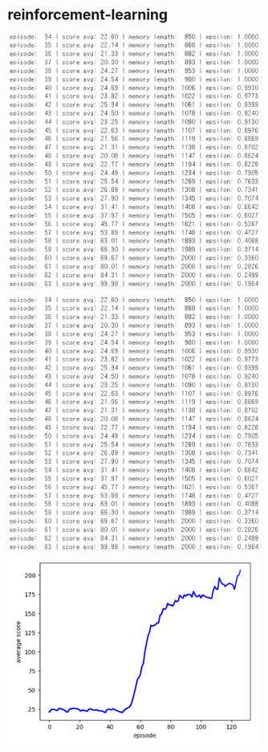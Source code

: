 # reinforcement-learning

![image](https://github.com/4oomin/reinforcement_learning/blob/main/image/DQN1.png)

![image](https://github.com/4oomin/reinforcement_learning/blob/main/image/DQN1.png)

![image](https://github.com/4oomin/reinforcement_learning/blob/main/image/DQN2.png)


